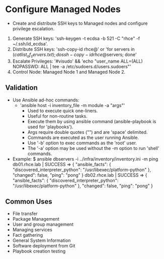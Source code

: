 # Configure Managed Nodes

* Create and distribute SSH keys to Managed nodes and configure privilege escalation.
1. Generate SSH keys: 'ssh-keygen -t ecdsa -b 521 -C "rhce" -f ~/.ssh/id_ecdsa'.
2. Distribute SSH keys: 'ssh-copy-id rhce@<node>' or 'for servers in $(cat list_of_servers.txt); do ssh-copy-id rhce@$servers; done'
3. Escalate Privileges: '#visudo' && 'echo "user_name ALL=(ALL) NOPASSWD: ALL | tee -a /etc/sudoers.d/users.sudoers"'
4. Control Node: Managed Node 1 and Managed Node 2.

## Validation
- Use Ansible ad-hoc commands:
  * 'ansible host -i inventory_file -m module -a "args"'
      * Used to execute quick one-liners.
      * Useful for non-routine tasks.
      * Execute them by using ansible command (ansible-playbook is used for 'playbooks').
      * Args require double quotes ("") and are 'space' delimited.
      * Commands are executed as the user running Ansible.
      * Use '-b' option to exec commands as the 'root' user.
      * The '-a' option may be used without the -m option to run 'shell' commands.
- Example:
	$ ansible dbservers -i ../infra/inventory/inventory.ini -m ping
		db01.rhce.lab | SUCCESS => {
				"ansible_facts": {
						"discovered_interpreter_python": "/usr/libexec/platform-python"
				},
				"changed": false,
				"ping": "pong"
		}
		db02.rhce.lab | SUCCESS => {
				"ansible_facts": {
						"discovered_interpreter_python": "/usr/libexec/platform-python"
				},
				"changed": false,
				"ping": "pong"
		}

## Common Uses 
* File transfer
* Package Management 
* User and group management 
* Managing services
* Fact gathering 
* General System Information 
* Software deployment from Git
* Playbook creation testing
